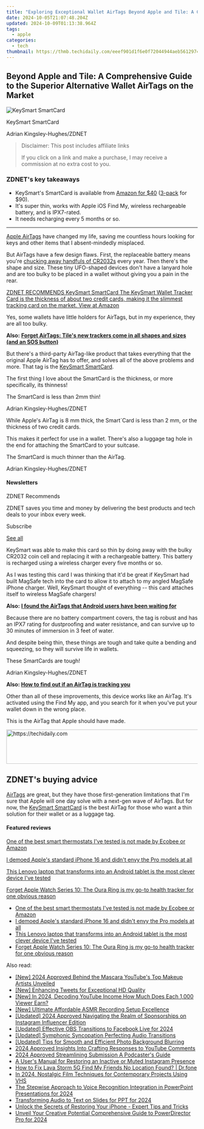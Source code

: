 ```yaml
---
title: "Exploring Exceptional Wallet AirTags Beyond Apple and Tile: A Comprehensive ZDNET Analysis of Market Contenders"
date: 2024-10-05T21:07:48.204Z
updated: 2024-10-09T01:13:38.964Z
tags:
  - apple
categories:
  - tech
thumbnail: https://thmb.techidaily.com/eeef901d1f6e0f72044944aeb5612974e0f0cbfc3a23bf93996d4e40618dadce.jpeg
---
```


## Beyond Apple and Tile: A Comprehensive Guide to the Superior Alternative Wallet AirTags on the Market

![KeySmart SmartCard](https://www.zdnet.com/a/img/resize/d09403f153abeba4bcbbf24db327d63a3ed11426/2024/03/18/0accc90e-03af-42d6-a3b2-691d4553c3e4/img-9077.jpg?auto=webp&width=1280)

KeySmart SmartCard

Adrian Kingsley-Hughes/ZDNET

>  Disclaimer: This post includes affiliate links
>
>  If you click on a link and make a purchase, I may receive a commission at no extra cost to you.
>

### ZDNET's key takeaways

* KeySmart's SmartCard is available from [Amazon for $40](https://buy.geni.us/Proxy.ashx?TSID=368250&GR%5FURL=https%3A%2F%2Fwww.amazon.com%2FKeySmart-SmartCard-Rechargeable-Reusable-Versatile%2Fdp%2FB0CB4VL6GC%3Ftag%3Dzd-buy-button-20%26ascsubtag%3D%5F%5FCOM%5FCLICK%5FID%5F%5F%7C173ecf2e-1cff-40bd-a6e5-d09b8d8707c7%7Cdtp&dtb=1) ([3-pack](https://buy.geni.us/Proxy.ashx?TSID=368250&GR%5FURL=https%3A%2F%2Fwww.amazon.com%2FKeySmart-SmartCard-Ultra-Thin-Rechargeable-Waterproof%2Fdp%2FB0CTKY13BP%3Ftag%3Dzd-buy-button-20%26ascsubtag%3D%5F%5FCOM%5FCLICK%5FID%5F%5F%7C173ecf2e-1cff-40bd-a6e5-d09b8d8707c7%7Cdtp&dtb=1) for $90).
* It's super thin, works with Apple iOS Find My, wireless rechargeable battery, and is IPX7-rated.
* It needs recharging every 5 months or so.

---

[Apple AirTags](https://buy.geni.us/Proxy.ashx?TSID=368250&GR%5FURL=https%3A%2F%2Fwww.amazon.com%2FApple-MX542AM-A-AirTag-Pack%2Fdp%2FB0932QJ2JZ%3Ftag%3Dzd-buy-button-20%26ascsubtag%3D%5F%5FCOM%5FCLICK%5FID%5F%5F%7C173ecf2e-1cff-40bd-a6e5-d09b8d8707c7%7Cdtp&dtb=1) have changed my life, saving me countless hours looking for keys and other items that I absent-mindedly misplaced.

But AirTags have a few design flaws. First, the replaceable battery means you're [chucking away handfuls of CR2032s](https://buy.geni.us/Proxy.ashx?TSID=368250&GR%5FURL=https%3A%2F%2Fwww.amazon.com%2FEnergizer-Electronic-Specialty-Battery-2032BP4%2Fdp%2FB00D8P5T0U%3Ftag%3Dzd-buy-button-20%26ascsubtag%3D%5F%5FCOM%5FCLICK%5FID%5F%5F%7C173ecf2e-1cff-40bd-a6e5-d09b8d8707c7%7Cdtp&dtb=1) every year. Then there's the shape and size. These tiny UFO-shaped devices don't have a lanyard hole and are too bulky to be placed in a wallet without giving you a pain in the rear. 

[ZDNET RECOMMENDS KeySmart SmartCard The KeySmart Wallet Tracker Card is the thickness of about two credit cards, making it the slimmest tracking card on the market. View at Amazon](https://buy.geni.us/Proxy.ashx?TSID=368250&GR%5FURL=https%3A%2F%2Fwww.amazon.com%2FKeySmart-SmartCard-Rechargeable-Reusable-Versatile%2Fdp%2FB0CB4VL6GC%3Ftag%3Dzd-buy-button-20%26ascsubtag%3D%5F%5FCOM%5FCLICK%5FID%5F%5F%7C173ecf2e-1cff-40bd-a6e5-d09b8d8707c7%7Cdtp&dtb=1)

Yes, some wallets have little holders for AirTags, but in my experience, they are all too bulky.

**Also:** [**Forget AirTags: Tile's new trackers come in all shapes and sizes (and an SOS button)**](https://www.zdnet.com/article/forget-airtags-tiles-new-trackers-come-in-all-shapes-and-sizes-and-an-sos-button/)

But there's a third-party AirTag-like product that takes everything that the original Apple AirTag has to offer, and solves all of the above problems and more. That tag is the [KeySmart SmartCard](https://buy.geni.us/Proxy.ashx?TSID=368250&GR%5FURL=https%3A%2F%2Fwww.amazon.com%2FKeySmart-SmartCard-Rechargeable-Reusable-Versatile%2Fdp%2FB0CB4VL6GC%3Ftag%3Dzd-buy-button-20%26ascsubtag%3D%5F%5FCOM%5FCLICK%5FID%5F%5F%7C173ecf2e-1cff-40bd-a6e5-d09b8d8707c7%7Cdtp&dtb=1). 

The first thing I love about the SmartCard is the thickness, or more specifically, its thinness!

The SmartCard is less than 2mm thin!

Adrian Kingsley-Hughes/ZDNET

While Apple's AirTag is 8 mm thick, the Smart\`Card is less than 2 mm, or the thickness of two credit cards. 

This makes it perfect for use in a wallet. There's also a luggage tag hole in the end for attaching the SmartCard to your suitcase.

The SmartCard is much thinner than the AirTag.

Adrian Kingsley-Hughes/ZDNET

#### Newsletters

ZDNET Recommends

ZDNET saves you time and money by delivering the best products and tech deals to your inbox every week.

 Subscribe

[See all](https://www.zdnet.com/newsletters/)

KeySmart was able to make this card so thin by doing away with the bulky CR2032 coin cell and replacing it with a rechargeable battery. This battery is recharged using a wireless charger every five months or so.

As I was testing this card I was thinking that it'd be great if KeySmart had built MagSafe tech into the card to allow it to attach to my angled MagSafe iPhone charger. Well, KeySmart thought of everything -- this card attaches itself to wireless MagSafe chargers!

**Also:** [**I found the AirTags that Android users have been waiting for**](https://www.zdnet.com/article/i-found-the-airtags-that-android-users-have-been-waiting-for/)

Because there are no battery compartment covers, the tag is robust and has an IPX7 rating for dustproofing and water resistance, and can survive up to 30 minutes of immersion in 3 feet of water.

And despite being thin, these things are tough and take quite a bending and squeezing, so they will survive life in wallets.

These SmartCards are tough!

Adrian Kingsley-Hughes/ZDNET

**Also: [How to find out if an AirTag is tracking you](https://www.zdnet.com/article/how-to-find-out-if-an-airtag-is-tracking-you/)**

Other than all of these improvements, this device works like an AirTag. It's activated using the Find My app, and you search for it when you've put your wallet down in the wrong place.

This is the AirTag that Apple should have made. 

<!-- affiliate ads begin -->
<a href="https://appsumo.8odi.net/c/5597632/2100526/7443" target="_top" id="2100526">
  <img src="//a.impactradius-go.com/display-ad/7443-2100526" border="0" alt="https://techidaily.com" width="728" height="90"/>
</a>
<img height="0" width="0" src="https://appsumo.8odi.net/i/5597632/2100526/7443" style="position:absolute;visibility:hidden;" border="0" />
<!-- affiliate ads end -->

## ZDNET's buying advice

[AirTags](https://buy.geni.us/Proxy.ashx?TSID=368250&GR%5FURL=https%3A%2F%2Fwww.amazon.com%2FApple-MX542AM-A-AirTag-Pack%2Fdp%2FB0932QJ2JZ%3Ftag%3Dzd-buy-button-20%26ascsubtag%3D%5F%5FCOM%5FCLICK%5FID%5F%5F%7C173ecf2e-1cff-40bd-a6e5-d09b8d8707c7%7Cdtp&dtb=1) are great, but they have those first-generation limitations that I'm sure that Apple will one day solve with a next-gen wave of AirTags. But for now, the [KeySmart SmartCard](https://buy.geni.us/Proxy.ashx?TSID=368250&GR%5FURL=https%3A%2F%2Fwww.amazon.com%2FKeySmart-SmartCard-Rechargeable-Reusable-Versatile%2Fdp%2FB0CB4VL6GC%3Ftag%3Dzd-buy-button-20%26ascsubtag%3D%5F%5FCOM%5FCLICK%5FID%5F%5F%7C173ecf2e-1cff-40bd-a6e5-d09b8d8707c7%7Cdtp&dtb=1) is the best AirTag for those who want a thin solution for their wallet or as a luggage tag. 

#### Featured reviews

[One of the best smart thermostats I've tested is not made by Ecobee or Amazon](https://www.zdnet.com/article/one-of-the-best-smart-thermostats-ive-tested-is-not-made-by-ecobee-or-amazon/ "One of the best smart thermostats I've tested is not made by Ecobee or Amazon")

[I demoed Apple's standard iPhone 16 and didn't envy the Pro models at all](https://www.zdnet.com/article/i-upgraded-to-the-iphone-16-plus-heres-why-its-the-model-most-people-should-buy/ "I demoed Apple's standard iPhone 16 and didn't envy the Pro models at all")

[This Lenovo laptop that transforms into an Android tablet is the most clever device I've tested](https://www.zdnet.com/article/i-tested-lenovos-windows-laptop-that-doubles-as-an-android-tablet-and-it-has-so-much-potential/ "This Lenovo laptop that transforms into an Android tablet is the most clever device I've tested")

[Forget Apple Watch Series 10: The Oura Ring is my go-to health tracker for one obvious reason](https://www.zdnet.com/article/forget-apple-watch-series-10-the-oura-ring-is-my-go-to-health-tracker-for-one-obvious-reason/ "Forget Apple Watch Series 10: The Oura Ring is my go-to health tracker for one obvious reason")

* [One of the best smart thermostats I've tested is not made by Ecobee or Amazon](https://www.zdnet.com/article/one-of-the-best-smart-thermostats-ive-tested-is-not-made-by-ecobee-or-amazon/ "One of the best smart thermostats I've tested is not made by Ecobee or Amazon")
* [I demoed Apple's standard iPhone 16 and didn't envy the Pro models at all](https://www.zdnet.com/article/i-upgraded-to-the-iphone-16-plus-heres-why-its-the-model-most-people-should-buy/ "I demoed Apple's standard iPhone 16 and didn't envy the Pro models at all")
* [This Lenovo laptop that transforms into an Android tablet is the most clever device I've tested](https://www.zdnet.com/article/i-tested-lenovos-windows-laptop-that-doubles-as-an-android-tablet-and-it-has-so-much-potential/ "This Lenovo laptop that transforms into an Android tablet is the most clever device I've tested")
* [Forget Apple Watch Series 10: The Oura Ring is my go-to health tracker for one obvious reason](https://www.zdnet.com/article/forget-apple-watch-series-10-the-oura-ring-is-my-go-to-health-tracker-for-one-obvious-reason/ "Forget Apple Watch Series 10: The Oura Ring is my go-to health tracker for one obvious reason")

<ins class="adsbygoogle"
     style="display:block"
     data-ad-format="autorelaxed"
     data-ad-client="ca-pub-7571918770474297"
     data-ad-slot="1223367746"></ins>

<ins class="adsbygoogle"
     style="display:block"
     data-ad-client="ca-pub-7571918770474297"
     data-ad-slot="8358498916"
     data-ad-format="auto"
     data-full-width-responsive="true"></ins>

<span class="atpl-alsoreadstyle">Also read:</span>
<div><ul>
<li><a href="https://facebook-record-videos.techidaily.com/new-2024-approved-behind-the-mascara-youtubes-top-makeup-artists-unveiled/"><u>[New] 2024 Approved Behind the Mascara YouTube's Top Makeup Artists Unveiled</u></a></li>
<li><a href="https://twitter-videos.techidaily.com/new-enhancing-tweets-for-exceptional-hd-quality/"><u>[New] Enhancing Tweets for Exceptional HD Quality</u></a></li>
<li><a href="https://youtube-webster.techidaily.com/n-2024-decoding-youtube-income-how-much-does-each-1000-viewer-earn/"><u>[New] In 2024, Decoding YouTube Income How Much Does Each 1,000 Viewer Earn?</u></a></li>
<li><a href="https://some-tips.techidaily.com/new-ultimate-affordable-asmr-recording-setup-excellence/"><u>[New] Ultimate Affordable ASMR Recording Setup Excellence</u></a></li>
<li><a href="https://instagram-clips.techidaily.com/updated-2024-approved-navigating-the-realm-of-sponsorships-on-instagram-influencer-edition/"><u>[Updated] 2024 Approved Navigating the Realm of Sponsorships on Instagram Influencer Edition</u></a></li>
<li><a href="https://screen-sharing-recording.techidaily.com/updated-effective-obs-transitions-to-facebook-live-for-2024/"><u>[Updated] Effective OBS Transitions to Facebook Live for 2024</u></a></li>
<li><a href="https://some-tips.techidaily.com/updated-symphonic-syncopation-perfecting-audio-transitions/"><u>[Updated] Symphonic Syncopation Perfecting Audio Transitions</u></a></li>
<li><a href="https://some-tips.techidaily.com/updated-tips-for-smooth-and-efficient-photo-background-blurring/"><u>[Updated] Tips for Smooth and Efficient Photo Background Blurring</u></a></li>
<li><a href="https://some-tips.techidaily.com/2024-approved-insights-into-crafting-responses-to-youtube-comments/"><u>2024 Approved Insights Into Crafting Responses to YouTube Comments</u></a></li>
<li><a href="https://some-tips.techidaily.com/2024-approved-streamlining-submission-a-podcasters-guide/"><u>2024 Approved Streamlining Submission A Podcaster's Guide</u></a></li>
<li><a href="https://tech-recovery.techidaily.com/a-users-manual-for-restoring-an-inactive-or-muted-instagram-presence/"><u>A User's Manual for Restoring an Inactive or Muted Instagram Presence</u></a></li>
<li><a href="https://fake-location.techidaily.com/how-to-fix-lava-storm-5g-find-my-friends-no-location-found-drfone-by-drfone-virtual-android/"><u>How to Fix Lava Storm 5G Find My Friends No Location Found? | Dr.fone</u></a></li>
<li><a href="https://vp-tips.techidaily.com/in-2024-nostalgic-film-techniques-for-contemporary-projects-using-vhs/"><u>In 2024, Nostalgic Film Techniques for Contemporary Projects Using VHS</u></a></li>
<li><a href="https://some-tips.techidaily.com/the-stepwise-approach-to-voice-recognition-integration-in-powerpoint-presentations-for-2024/"><u>The Stepwise Approach to Voice Recognition Integration in PowerPoint Presentations for 2024</u></a></li>
<li><a href="https://some-tips.techidaily.com/transforming-audio-to-text-on-slides-for-ppt-for-2024/"><u>Transforming Audio to Text on Slides for PPT for 2024</u></a></li>
<li><a href="https://data-safeguard.techidaily.com/unlock-the-secrets-of-restoring-your-iphone-expert-tips-and-tricks/"><u>Unlock the Secrets of Restoring Your iPhone - Expert Tips and Tricks</u></a></li>
<li><a href="https://some-tips.techidaily.com/unveil-your-creative-potential-comprehensive-guide-to-powerdirector-pro-for-2024/"><u>Unveil Your Creative Potential Comprehensive Guide to PowerDirector Pro for 2024</u></a></li>
</ul></div>

